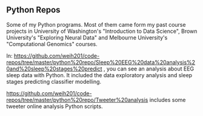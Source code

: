 ## Python Repos
Some of my Python programs. Most of them came form my past course projects in University of Washington's "Introduction to Data Science", Brown University's "Exploring Neural Data" and Melbourne University's "Computational Genomics" courses. 

In: https://github.com/weih201/code-repos/tree/master/python%20repo/Sleep%20EEG%20data%20analysis%20and%20sleep%20stages%20predict , you can see an analysis about EEG sleep data with Python. It included the data exploratory analysis and sleep stages predicting classifier modelling.

https://github.com/weih201/code-repos/tree/master/python%20repo/Tweeter%20analysis includes some tweeter online analysis Python scripts. 
